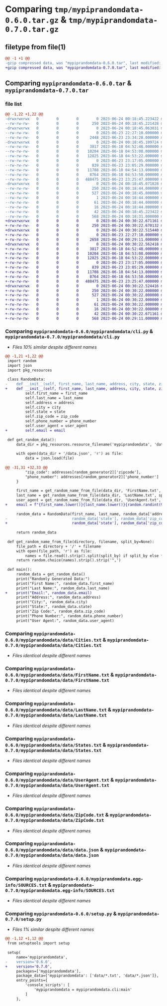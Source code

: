 # Comparing `tmp/mypiprandomdata-0.6.0.tar.gz` & `tmp/mypiprandomdata-0.7.0.tar.gz`

## filetype from file(1)

```diff
@@ -1 +1 @@
-gzip compressed data, was "mypiprandomdata-0.6.0.tar", last modified: Sat Jun 24 00:18:45 2023, max compression
+gzip compressed data, was "mypiprandomdata-0.7.0.tar", last modified: Sat Jun 24 00:30:22 2023, max compression
```

## Comparing `mypiprandomdata-0.6.0.tar` & `mypiprandomdata-0.7.0.tar`

### file list

```diff
@@ -1,22 +1,22 @@
-drwxrwxrwx   0        0        0        0 2023-06-24 00:18:45.223422 mypiprandomdata-0.6.0/
--rw-rw-rw-   0        0        0      250 2023-06-24 00:18:45.221428 mypiprandomdata-0.6.0/PKG-INFO
-drwxrwxrwx   0        0        0        0 2023-06-24 00:18:45.063031 mypiprandomdata-0.6.0/mypiprandomdata/
--rw-rw-rw-   0        0        0        0 2023-06-23 22:27:10.000000 mypiprandomdata-0.6.0/mypiprandomdata/__init__.py
--rw-rw-rw-   0        0        0     2448 2023-06-23 23:34:28.000000 mypiprandomdata-0.6.0/mypiprandomdata/cli.py
-drwxrwxrwx   0        0        0        0 2023-06-24 00:18:45.109724 mypiprandomdata-0.6.0/mypiprandomdata/data/
--rw-rw-rw-   0        0        0     3817 2023-06-18 04:52:48.000000 mypiprandomdata-0.6.0/mypiprandomdata/data/Cities.txt
--rw-rw-rw-   0        0        0    10204 2023-06-18 04:53:08.000000 mypiprandomdata-0.6.0/mypiprandomdata/data/FirstName.txt
--rw-rw-rw-   0        0        0    12825 2023-06-18 04:53:22.000000 mypiprandomdata-0.6.0/mypiprandomdata/data/LastName.txt
--rw-rw-rw-   0        0        0        0 2023-06-23 23:17:05.000000 mypiprandomdata-0.6.0/mypiprandomdata/data/Real_Address.txt
--rw-rw-rw-   0        0        0      839 2023-06-23 23:05:29.000000 mypiprandomdata-0.6.0/mypiprandomdata/data/States.txt
--rw-rw-rw-   0        0        0    11708 2023-06-18 04:54:13.000000 mypiprandomdata-0.6.0/mypiprandomdata/data/UserAgent.txt
--rw-rw-rw-   0        0        0     8764 2023-06-18 04:53:50.000000 mypiprandomdata-0.6.0/mypiprandomdata/data/ZipCode.txt
--rw-rw-rw-   0        0        0   488475 2023-06-23 23:25:47.000000 mypiprandomdata-0.6.0/mypiprandomdata/data/data.json
-drwxrwxrwx   0        0        0        0 2023-06-24 00:18:45.071828 mypiprandomdata-0.6.0/mypiprandomdata.egg-info/
--rw-rw-rw-   0        0        0      250 2023-06-24 00:18:44.000000 mypiprandomdata-0.6.0/mypiprandomdata.egg-info/PKG-INFO
--rw-rw-rw-   0        0        0      527 2023-06-24 00:18:45.000000 mypiprandomdata-0.6.0/mypiprandomdata.egg-info/SOURCES.txt
--rw-rw-rw-   0        0        0        1 2023-06-24 00:18:44.000000 mypiprandomdata-0.6.0/mypiprandomdata.egg-info/dependency_links.txt
--rw-rw-rw-   0        0        0       61 2023-06-24 00:18:44.000000 mypiprandomdata-0.6.0/mypiprandomdata.egg-info/entry_points.txt
--rw-rw-rw-   0        0        0       16 2023-06-24 00:18:44.000000 mypiprandomdata-0.6.0/mypiprandomdata.egg-info/top_level.txt
--rw-rw-rw-   0        0        0       42 2023-06-24 00:18:45.223422 mypiprandomdata-0.6.0/setup.cfg
--rw-rw-rw-   0        0        0      568 2023-06-24 00:18:31.000000 mypiprandomdata-0.6.0/setup.py
+drwxrwxrwx   0        0        0        0 2023-06-24 00:30:22.671161 mypiprandomdata-0.7.0/
+-rw-rw-rw-   0        0        0      250 2023-06-24 00:30:22.670132 mypiprandomdata-0.7.0/PKG-INFO
+drwxrwxrwx   0        0        0        0 2023-06-24 00:30:22.515440 mypiprandomdata-0.7.0/mypiprandomdata/
+-rw-rw-rw-   0        0        0        0 2023-06-23 22:27:10.000000 mypiprandomdata-0.7.0/mypiprandomdata/__init__.py
+-rw-rw-rw-   0        0        0     2658 2023-06-24 00:29:11.000000 mypiprandomdata-0.7.0/mypiprandomdata/cli.py
+drwxrwxrwx   0        0        0        0 2023-06-24 00:30:22.562418 mypiprandomdata-0.7.0/mypiprandomdata/data/
+-rw-rw-rw-   0        0        0     3817 2023-06-18 04:52:48.000000 mypiprandomdata-0.7.0/mypiprandomdata/data/Cities.txt
+-rw-rw-rw-   0        0        0    10204 2023-06-18 04:53:08.000000 mypiprandomdata-0.7.0/mypiprandomdata/data/FirstName.txt
+-rw-rw-rw-   0        0        0    12825 2023-06-18 04:53:22.000000 mypiprandomdata-0.7.0/mypiprandomdata/data/LastName.txt
+-rw-rw-rw-   0        0        0        0 2023-06-23 23:17:05.000000 mypiprandomdata-0.7.0/mypiprandomdata/data/Real_Address.txt
+-rw-rw-rw-   0        0        0      839 2023-06-23 23:05:29.000000 mypiprandomdata-0.7.0/mypiprandomdata/data/States.txt
+-rw-rw-rw-   0        0        0    11708 2023-06-18 04:54:13.000000 mypiprandomdata-0.7.0/mypiprandomdata/data/UserAgent.txt
+-rw-rw-rw-   0        0        0     8764 2023-06-18 04:53:50.000000 mypiprandomdata-0.7.0/mypiprandomdata/data/ZipCode.txt
+-rw-rw-rw-   0        0        0   488475 2023-06-23 23:25:47.000000 mypiprandomdata-0.7.0/mypiprandomdata/data/data.json
+drwxrwxrwx   0        0        0        0 2023-06-24 00:30:22.524416 mypiprandomdata-0.7.0/mypiprandomdata.egg-info/
+-rw-rw-rw-   0        0        0      250 2023-06-24 00:30:22.000000 mypiprandomdata-0.7.0/mypiprandomdata.egg-info/PKG-INFO
+-rw-rw-rw-   0        0        0      527 2023-06-24 00:30:22.000000 mypiprandomdata-0.7.0/mypiprandomdata.egg-info/SOURCES.txt
+-rw-rw-rw-   0        0        0        1 2023-06-24 00:30:22.000000 mypiprandomdata-0.7.0/mypiprandomdata.egg-info/dependency_links.txt
+-rw-rw-rw-   0        0        0       61 2023-06-24 00:30:22.000000 mypiprandomdata-0.7.0/mypiprandomdata.egg-info/entry_points.txt
+-rw-rw-rw-   0        0        0       16 2023-06-24 00:30:22.000000 mypiprandomdata-0.7.0/mypiprandomdata.egg-info/top_level.txt
+-rw-rw-rw-   0        0        0       42 2023-06-24 00:30:22.671161 mypiprandomdata-0.7.0/setup.cfg
+-rw-rw-rw-   0        0        0      568 2023-06-24 00:29:11.000000 mypiprandomdata-0.7.0/setup.py
```

### Comparing `mypiprandomdata-0.6.0/mypiprandomdata/cli.py` & `mypiprandomdata-0.7.0/mypiprandomdata/cli.py`

 * *Files 10% similar despite different names*

```diff
@@ -1,21 +1,22 @@
 import random
 import json
 import pkg_resources
 
 class RandomData:
-    def __init__(self, first_name, last_name, address, city, state, zip_code, phone_number, user_agent):
+    def __init__(self, first_name, last_name, address, city, state, zip_code, phone_number, user_agent, email):
         self.first_name = first_name
         self.last_name = last_name
         self.address = address
         self.city = city
         self.state = state
         self.zip_code = zip_code
         self.phone_number = phone_number
         self.user_agent = user_agent
+        self.email = email
 
 def get_random_data():
     data_dir = pkg_resources.resource_filename('mypiprandomdata', 'data')
 
     with open(data_dir + '/data.json', 'r') as file:
         data = json.load(file)
 
@@ -31,31 +32,33 @@
         "zip_code": addresses[random_generator2]['zipcode'],
         "phone_number": addresses[random_generator2]['phone_number']
     }
 
     first_name = get_random_name_from_file(data_dir, 'FirstName.txt', split_by=',')
     last_name = get_random_name_from_file(data_dir, 'LastName.txt', split_by=',')
     user_agent = get_random_name_from_file(data_dir, 'UserAgent.txt', split_by='\n')
+    email = f"{first_name.lower()}{last_name.lower()}{random.randint(999, 9999)}{random.choice(['@gmail.com', '@yahoo.com'])}"
 
     random_data = RandomData(first_name, last_name, random_data['address'], random_data['city'],
-                             random_data['state'], random_data['zip_code'], random_data['phone_number'], user_agent)
+                             random_data['state'], random_data['zip_code'], random_data['phone_number'], user_agent, email)
 
     return random_data
 
 def get_random_name_from_file(directory, filename, split_by=None):
     file_path = directory + '/' + filename
     with open(file_path, 'r') as file:
         names = file.read().strip().split(split_by) if split_by else file.readlines()
     return random.choice(names).strip().strip('",')
 
 def main():
     random_data = get_random_data()
     print("Randomly Generated Data:")
     print("First Name:", random_data.first_name)
     print("Last Name:", random_data.last_name)
+    print("Email:", random_data.email)
     print("Address:", random_data.address)
     print("City:", random_data.city)
     print("State:", random_data.state)
     print("Zip Code:", random_data.zip_code)
     print("Phone Number:", random_data.phone_number)
     print("User Agent:", random_data.user_agent)
```

### Comparing `mypiprandomdata-0.6.0/mypiprandomdata/data/Cities.txt` & `mypiprandomdata-0.7.0/mypiprandomdata/data/Cities.txt`

 * *Files identical despite different names*

### Comparing `mypiprandomdata-0.6.0/mypiprandomdata/data/FirstName.txt` & `mypiprandomdata-0.7.0/mypiprandomdata/data/FirstName.txt`

 * *Files identical despite different names*

### Comparing `mypiprandomdata-0.6.0/mypiprandomdata/data/LastName.txt` & `mypiprandomdata-0.7.0/mypiprandomdata/data/LastName.txt`

 * *Files identical despite different names*

### Comparing `mypiprandomdata-0.6.0/mypiprandomdata/data/States.txt` & `mypiprandomdata-0.7.0/mypiprandomdata/data/States.txt`

 * *Files identical despite different names*

### Comparing `mypiprandomdata-0.6.0/mypiprandomdata/data/UserAgent.txt` & `mypiprandomdata-0.7.0/mypiprandomdata/data/UserAgent.txt`

 * *Files identical despite different names*

### Comparing `mypiprandomdata-0.6.0/mypiprandomdata/data/ZipCode.txt` & `mypiprandomdata-0.7.0/mypiprandomdata/data/ZipCode.txt`

 * *Files identical despite different names*

### Comparing `mypiprandomdata-0.6.0/mypiprandomdata/data/data.json` & `mypiprandomdata-0.7.0/mypiprandomdata/data/data.json`

 * *Files identical despite different names*

### Comparing `mypiprandomdata-0.6.0/mypiprandomdata.egg-info/SOURCES.txt` & `mypiprandomdata-0.7.0/mypiprandomdata.egg-info/SOURCES.txt`

 * *Files identical despite different names*

### Comparing `mypiprandomdata-0.6.0/setup.py` & `mypiprandomdata-0.7.0/setup.py`

 * *Files 1% similar despite different names*

```diff
@@ -1,12 +1,12 @@
 from setuptools import setup
 
 setup(
     name='mypiprandomdata',
-    version='0.6.0',
+    version='0.7.0',
     packages=['mypiprandomdata'],
     package_data={'mypiprandomdata': ['data/*.txt', 'data/*.json']},
     entry_points={
         'console_scripts': [
             'mypiprandomdata = mypiprandomdata.cli:main'
         ]
     },
```

